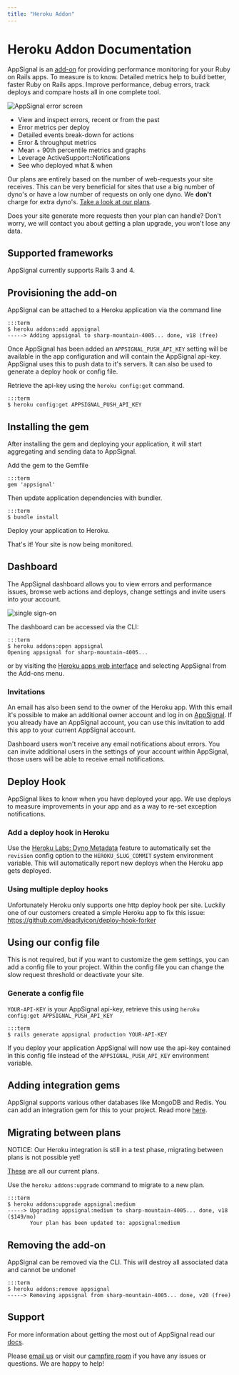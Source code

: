 ```yaml
---
title: "Heroku Addon"
---
```


# Heroku Addon Documentation

AppSignal is an [add-on](http://addons.heroku.com) for providing performance monitoring for your Ruby on Rails apps.
To measure is to know. Detailed metrics help to build better, faster Ruby on Rails apps.
Improve performance, debug errors, track deploys and compare hosts all in one complete tool.

![AppSignal error screen](https://s3.amazonaws.com/heroku.devcenter/heroku_assets/images/201-original.jpg 'AppSignal error screen')

* View and inspect errors, recent or from the past
* Error metrics per deploy
* Detailed events break-down for actions
* Error & throughput metrics
* Mean + 90th percentile metrics and graphs
* Leverage ActiveSupport::Notifications
* See who deployed what & when

Our plans are entirely based on the number of web-requests your site receives.
This can be very beneficial for sites that use a big number of dyno's or have a low number of requests on only one dyno.
We __don't__ charge for extra dyno's.
[Take a look at our plans](http://addons.heroku.com/appsignal).


Does your site generate more requests then your plan can handle? Don't worry, we will contact you about getting a plan upgrade, you won't lose any data.

## Supported frameworks

AppSignal currently supports Rails 3 and 4.

## Provisioning the add-on

AppSignal can be attached to a Heroku application via the command line

    :::term
    $ heroku addons:add appsignal
    -----> Adding appsignal to sharp-mountain-4005... done, v18 (free)

Once AppSignal has been added an `APPSIGNAL_PUSH_API_KEY` setting will be available in the app configuration and will contain the AppSignal api-key. AppSignal uses this to push data to it's servers. It can also be used to generate a deploy hook or config file.

Retrieve the api-key using the `heroku config:get` command.

    :::term
    $ heroku config:get APPSIGNAL_PUSH_API_KEY

## Installing the gem

After installing the gem and deploying your application, it will start aggregating and sending data to AppSignal.

Add the gem to the Gemfile

    :::term
    gem 'appsignal'

Then update application dependencies with bundler.

    :::term
    $ bundle install

Deploy your application to Heroku.

That's it! Your site is now being monitored.

## Dashboard

The AppSignal dashboard allows you to view errors and performance issues, browse web actions and deploys, change settings and invite users into your account.

![single sign-on](https://s3.amazonaws.com/heroku.devcenter/heroku_assets/images/203-original.jpg 'Single sign-on')

The dashboard can be accessed via the CLI:

    :::term
    $ heroku addons:open appsignal
    Opening appsignal for sharp-mountain-4005...

or by visiting the [Heroku apps web interface](http://heroku.com/myapps) and selecting AppSignal from the Add-ons menu.

### Invitations

An email has also been send to the owner of the Heroku app.
With this email it's possible to make an additional owner account and log in on [AppSignal](http://www.appsignal.com).
If you already have an AppSignal account, you can use this invitation to add this app to your current AppSignal account.

Dashboard users won't receive any email notifications about errors.
You can invite additional users in the settings of your account within AppSignal, those users will be able to receive email notifications.

## Deploy Hook

AppSignal likes to know when you have deployed your app. We use deploys to measure improvements in your app and as a way to re-set exception notifications.

### Add a deploy hook in Heroku

Use the [Heroku Labs: Dyno Metadata](https://devcenter.heroku.com/articles/dyno-metadata) feature to automatically set the `revision` config option to the `HEROKU_SLUG_COMMIT` system environment variable. This will automatically report new deploys when the Heroku app gets deployed.

### Using multiple deploy hooks

Unfortunately Heroku only supports one http deploy hook per site. Luckily one of our customers created a simple Heroku app to fix this issue: https://github.com/deadlyicon/deploy-hook-forker

## Using our config file

This is not required, but if you want to customize the gem settings, you can add a config file to your project.
Within the config file you can change the slow request threshold or deactivate your site.

### Generate a config file

`YOUR-API-KEY` is your AppSignal api-key, retrieve this using `heroku config:get APPSIGNAL_PUSH_API_KEY`

    :::term
    $ rails generate appsignal production YOUR-API-KEY

If you deploy your application AppSignal will now use the api-key contained in this config file instead of the `APPSIGNAL_PUSH_API_KEY` environment variable.

## Adding integration gems

AppSignal supports various other databases like MongoDB and Redis. You can add an integration gem for this to your project.
Read more [here](http://docs.appsignal.com/tweaks-in-your-code/integration-gems.html).

## Migrating between plans

NOTICE: Our Heroku integration is still in a test phase, migrating between plans is not possible yet!

[These](http://addons.heroku.com/appsignal) are all our current plans.

Use the `heroku addons:upgrade` command to migrate to a new plan.

    :::term
    $ heroku addons:upgrade appsignal:medium
    -----> Upgrading appsignal:medium to sharp-mountain-4005... done, v18 ($149/mo)
           Your plan has been updated to: appsignal:medium

## Removing the add-on

AppSignal can be removed via the CLI.
This will destroy all associated data and cannot be undone!

    :::term
    $ heroku addons:remove appsignal
    -----> Removing appsignal from sharp-mountain-4005... done, v20 (free)

## Support

For more information about getting the most out of AppSignal read our [docs](http://docs.appsignal.com/).

Please [email us](mailto:support@appsignal.com) or visit our [campfire room](https://80beans.campfirenow.com/f08a4) if you have any issues or questions. We are happy to help!
